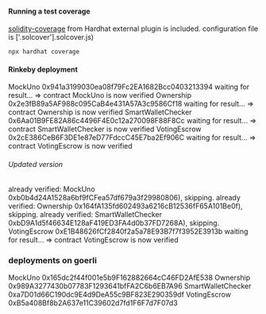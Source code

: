 #### Running a test coverage
[solidity-coverage](https://hardhat.org/plugins/solidity-coverage.html) from Hardhat external plugin is included.
configuration file is ['.solcover'].solcover.js)
```
npx hardhat coverage
```

#### Rinkeby deployment

MockUno 0x941a3199030ea08f79Fc2EA1682Bcc0403213394
waiting for result...
 => contract MockUno is now verified
Ownership 0x2e3fB89a5AF988c095CaB4e431A57A3c9586Cf18
waiting for result...
 => contract Ownership is now verified
SmartWalletChecker 0x6Aa01B9FE82A86c4496F4E0c12a270098F88F8Cc
waiting for result...
 => contract SmartWalletChecker is now verified
VotingEscrow 0x2cE386CeB6F3DE1e87eD77FdccC45E7ba2Ef906C
waiting for result...
 => contract VotingEscrow is now verified


###### Updated version

already verified: MockUno 0xb0b4d24A1528a6bf9fCFea57df679a3f29980806), skipping.
already verified: Ownership 0x164fA135fd602493a6216cB12536fF65A101Be0f), skipping.
already verified: SmartWalletChecker 0xbD9A1d5f46634E128aF419ED3FA4d0b37FD7268A), skipping.
VotingEscrow 0xE1B48626fCf2840f2a5a78E93B7f7f3952E3913b
waiting for result...
 => contract VotingEscrow is now verified


### deployments on goerli
MockUno 0x165dc2f44f001e5b9F162882664cC46FD2AfE538
Ownership 0x989A3277430b07783F1293641bfFA2C6b6EB7A96
SmartWalletChecker 0xa7D01d66C190dc9E4d9DeA55c9BF823E290359df
VotingEscrow 0xB5a408Bf8b2A637e11C39602d7fd1F6F7d7F07d3

